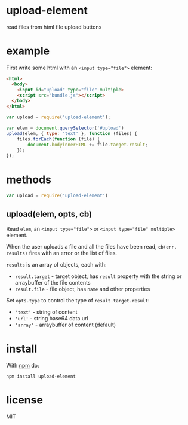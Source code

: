 # upload-element

read files from html file upload buttons

# example

First write some html with an `<input type="file">` element:

``` html
<html>
  <body>
    <input id="upload" type="file" multiple>
    <script src="bundle.js"></script>
  </body>
</html>
```

``` js
var upload = require('upload-element');

var elem = document.querySelector('#upload')
upload(elem, { type: 'text' }, function (files) {
    files.forEach(function (file) {
        document.bodyinnerHTML += file.target.result;
    });
});
```

# methods

``` js
var upload = require('upload-element')
```

## upload(elem, opts, cb)

Read `elem`, an `<input type="file">` or `<input type="file" multiple>`
element.

When the user uploads a file and all the files have been read,
`cb(err, results)` fires with an error or the list of files.

`results` is an array of objects, each with:

* `result.target` - target object, has `result` property with the string or
arraybuffer of the file contents
* `result.file` - file object, has `name` and other properties

Set `opts.type` to control the type of `result.target.result`:

* `'text'` - string of content
* `'url'` - string base64 data url
* `'array'` - arraybuffer of content (default)

# install

With [npm](https://npmjs.org) do:

```
npm install upload-element
```

# license

MIT
